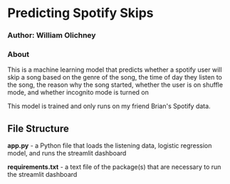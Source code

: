 # Predicting Spotify Skips
### Author: William Olichney
### About

This is a machine learning model that predicts whether a spotify user will skip a song based on the genre of the song, the time of day they listen to the song, the reason why the song started, whether the user is on shuffle mode, and whether incognito mode is turned on

This model is trained and only runs on my friend Brian's Spotify data.

## File Structure

**app.py** - a Python file that loads the listening data, logistic regression model, and runs the streamlit dashboard

**requirements.txt** - a text file of the package(s) that are necessary to run the streamlit dashboard
